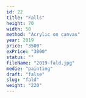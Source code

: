 ```yaml
---
id: 22
title: "Falls"
height: 70
width: 50
method: "Acrylic on canvas"
year: 2019
price: "3500"
exPrice: "3000"
status: ""
fileName: "2019-fald.jpg"
medie: "painting"
draft: "false"
slug: "fald"
weight: "220"
---
```

